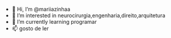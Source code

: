 - 👋 Hi, I’m @mariiazinhaa
- 👀 I’m interested in neurocirurgia,engenharia,direito,arquitetura
- 🌱 I’m currently learning programar
- 📫 gosto de ler 
<!---
mariiazinhaa/mariiazinhaa is a ✨ special ✨ repository because its `README.md` (this file) appears on your GitHub profile.
You can click the Preview link to take a look at your changes.
--->
